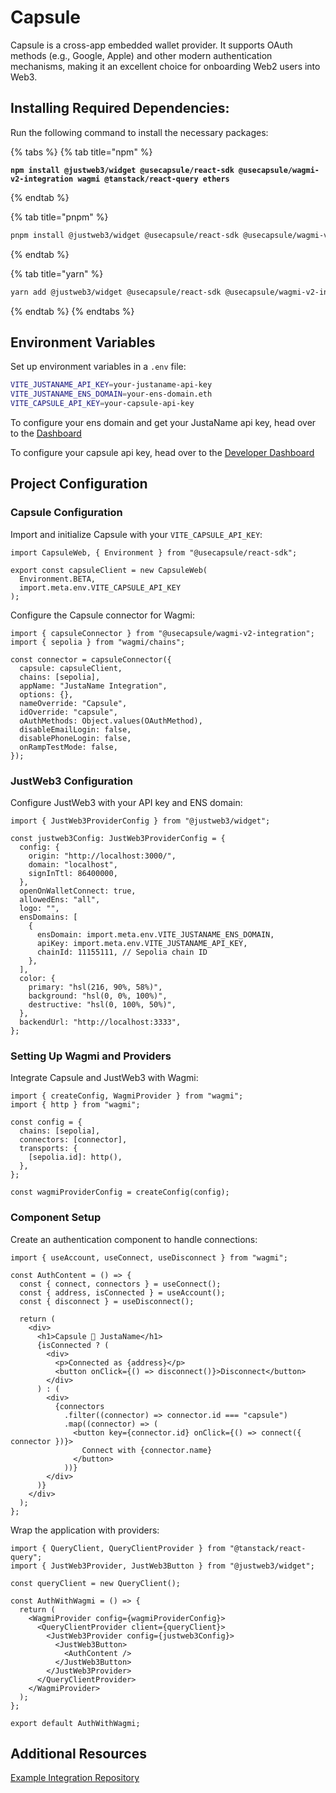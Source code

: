 # Capsule

Capsule is a cross-app embedded wallet provider. It supports OAuth methods (e.g., Google, Apple) and other modern authentication mechanisms, making it an excellent choice for onboarding Web2 users into Web3.

## Installing Required Dependencies:

Run the following command to install the necessary packages:

{% tabs %}
{% tab title="npm" %}
<pre class="language-bash"><code class="lang-bash"><strong>npm install @justweb3/widget @usecapsule/react-sdk @usecapsule/wagmi-v2-integration wagmi @tanstack/react-query ethers
</strong></code></pre>
{% endtab %}

{% tab title="pnpm" %}
```bash
pnpm install @justweb3/widget @usecapsule/react-sdk @usecapsule/wagmi-v2-integration wagmi @tanstack/react-query ethers
```
{% endtab %}

{% tab title="yarn" %}
```bash
yarn add @justweb3/widget @usecapsule/react-sdk @usecapsule/wagmi-v2-integration wagmi @tanstack/react-query ethers
```
{% endtab %}
{% endtabs %}

## Environment Variables

Set up environment variables in a `.env` file:

```bash
VITE_JUSTANAME_API_KEY=your-justaname-api-key
VITE_JUSTANAME_ENS_DOMAIN=your-ens-domain.eth
VITE_CAPSULE_API_KEY=your-capsule-api-key
```

To configure your ens domain and get your JustaName api key, head over to the [Dashboard](https://dashboard.justaname.id)

To configure your capsule api key, head over to the [Developer Dashboard](https://developer.usecapsule.com/)

## Project Configuration

### Capsule Configuration

Import and initialize Capsule with your `VITE_CAPSULE_API_KEY`:

```tsx
import CapsuleWeb, { Environment } from "@usecapsule/react-sdk";

export const capsuleClient = new CapsuleWeb(
  Environment.BETA,
  import.meta.env.VITE_CAPSULE_API_KEY
);
```

Configure the Capsule connector for Wagmi:

```tsx
import { capsuleConnector } from "@usecapsule/wagmi-v2-integration";
import { sepolia } from "wagmi/chains";

const connector = capsuleConnector({
  capsule: capsuleClient,
  chains: [sepolia],
  appName: "JustaName Integration",
  options: {},
  nameOverride: "Capsule",
  idOverride: "capsule",
  oAuthMethods: Object.values(OAuthMethod),
  disableEmailLogin: false,
  disablePhoneLogin: false,
  onRampTestMode: false,
});
```

### JustWeb3 Configuration

Configure JustWeb3 with your API key and ENS domain:

```tsx
import { JustWeb3ProviderConfig } from "@justweb3/widget";

const justweb3Config: JustWeb3ProviderConfig = {
  config: {
    origin: "http://localhost:3000/",
    domain: "localhost",
    signInTtl: 86400000,
  },
  openOnWalletConnect: true,
  allowedEns: "all",
  logo: "",
  ensDomains: [
    {
      ensDomain: import.meta.env.VITE_JUSTANAME_ENS_DOMAIN,
      apiKey: import.meta.env.VITE_JUSTANAME_API_KEY,
      chainId: 11155111, // Sepolia chain ID
    },
  ],
  color: {
    primary: "hsl(216, 90%, 58%)",
    background: "hsl(0, 0%, 100%)",
    destructive: "hsl(0, 100%, 50%)",
  },
  backendUrl: "http://localhost:3333",
};
```

### Setting Up Wagmi and Providers

Integrate Capsule and JustWeb3 with Wagmi:

```tsx
import { createConfig, WagmiProvider } from "wagmi";
import { http } from "wagmi";

const config = {
  chains: [sepolia],
  connectors: [connector],
  transports: {
    [sepolia.id]: http(),
  },
};

const wagmiProviderConfig = createConfig(config);
```

### Component Setup

Create an authentication component to handle connections:

```tsx
import { useAccount, useConnect, useDisconnect } from "wagmi";

const AuthContent = () => {
  const { connect, connectors } = useConnect();
  const { address, isConnected } = useAccount();
  const { disconnect } = useDisconnect();

  return (
    <div>
      <h1>Capsule 🤝 JustaName</h1>
      {isConnected ? (
        <div>
          <p>Connected as {address}</p>
          <button onClick={() => disconnect()}>Disconnect</button>
        </div>
      ) : (
        <div>
          {connectors
            .filter((connector) => connector.id === "capsule")
            .map((connector) => (
              <button key={connector.id} onClick={() => connect({ connector })}>
                Connect with {connector.name}
              </button>
            ))}
        </div>
      )}
    </div>
  );
};
```

Wrap the application with providers:

```tsx
import { QueryClient, QueryClientProvider } from "@tanstack/react-query";
import { JustWeb3Provider, JustWeb3Button } from "@justweb3/widget";

const queryClient = new QueryClient();

const AuthWithWagmi = () => {
  return (
    <WagmiProvider config={wagmiProviderConfig}>
      <QueryClientProvider client={queryClient}>
        <JustWeb3Provider config={justweb3Config}>
          <JustWeb3Button>
            <AuthContent />
          </JustWeb3Button>
        </JustWeb3Provider>
      </QueryClientProvider>
    </WagmiProvider>
  );
};

export default AuthWithWagmi;
```

## Additional Resources

[Example Integration Repository](https://github.com/JustaName-Integrations/justaname-capsule-example)
